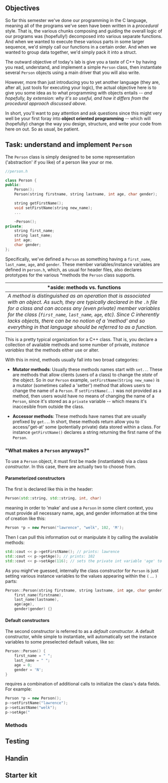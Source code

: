 ## Objectives

So far this semester we've done our programming in the C language, meaning all of 
the programs we've seen have been written in a *procedural* style. That is, the various 
chunks composing and guiding the overall logic of our programs was (hopefully!) 
decomposed into various separate functions. And when we wanted to execute these various 
parts in some larger sequence, we'd simply call our functions in a certain order. And 
when we wanted to group data together, we'd simply pack it into a struct. 

The outward objective of today's lab is give you a taste of C++ by having you 
read, understand, and implement a simple `Person` class, then instantiate several 
`Person` objects using a main driver that you will also write. 

However, more than just introducing you to yet another language (they are, after all, 
just tools for executing your logic), the actual objective here is to give you 
some idea as to what programming with objects entails -- *and hopefully, 
by extension: why it's so useful, and how it differs from the procedural approach 
discussed above.*

In short, you'll want to pay attention and ask questions since this might very well
be your first foray into **object oriented programming** -- which will (hopefully) 
change the way you design, structure, and write your code from here on out. 
So as usual, be patient. 

## Task: understand and implement `Person`

The `Person` class is simply designed to be some representation 
('abstraction' if you like) of a person like your or me. 

```c++
//person.h

class Person {
public:
    Person(); 
    Person(string firstname, string lastname, int age, char gender);	

    string getFirstName();	
	void setFirstName(string new_name);
	...

    ~Person();
private:
    string first_name;
    string last_name;
    int age;
    char gender;
};
```

Specifically, we've defined a 
`Person` as something having a `first_name`, `last_name`, `age`, and `gender`. These 
member variables/instance variables are defined in `person.h`, which, as usual for header 
files, also declares prototypes for the various *methods the `Person` class supports.

|*aside: methods vs. functions|
|-------------|
| *A method is distinguished as an operation that is associated with an object. As such, they are typically declared in the `.h` file for a class and can access any (even private) member variables for the class (`first_name`, `last_name`, `age`, etc). Since C inherently lacks objects, there can be no notion of a 'method' and so everything in that language should be referred to as a function.* |

This is a pretty typical organization for a C++ class. That is, you declare a collection
of available methods and some number of private, *instance variables* that the methods 
either use or alter.

With this in mind, methods usually fall into two broad categories:

* **Mutator methods**: Usually these methods names start with `set..`. 
These are methods that allow clients (users of a class) to change the 
*state* of the object. So in our `Person` example, `setFirstName(String new_name)` is
a mutator (sometimes called a 'setter') method that allows users to change the name
of a `Person`. If `setFirstName(..)` was not provided as a method, then users would 
have no means of changing the name of a `Person`, since it's stored as a `private`
 variable -- which means it's inaccesible from outside the class. 

* **Accessor methods**: These methods have names that are usually prefixed by `get..`.
In short, these methods return allow you to access/'get-at' some (potentially private) 
data stored within a class. For instance `getFirstName()` declares a string returning 
the first name of the `Person`. 

### "What makes a `Person` anyways?"

To use a `Person` object, it must first be made (instantiated) via a class *constructor*. 
In this case, there are actually two to choose from. 

#### Parameterized constructors

The first is declared like this in the header:
```c++
Person(std::string, std::string, int, char)
```
meaning in order to 'make' and use a `Person` in some client context, you must provide 
all necessary name, age, and gender information at the time of creation like this:

```c++
Person *p = new Person("lawrence", "welk", 102, 'M');
```

Then I can pull this information out or manipulate it by calling the available 
methods:

```c++
std::cout << p->getFirstName(); // prints: lawrence
std::cout << p->getAge(); // prints: 102
std::cout << p->setAge(116); // sets the private int variable 'age' to 116
```
As you might've guessed, internally the class constructor for `Person` is just setting
various instance variables to the values appearing within the `(` ... `)` parts:

```c++
Person::Person(string firstname, string lastname, int age, char gender) :
    first_name(firstname), 
    last_name(lastname), 
    age(age), 
    gender(gender) {}
```

#### Default constructors 

The second constructor is referred to as a *default constructor*. A default constructor,
while simple to instantiate, will automatically set the instance variables to some 
preselected default values, like so:

```c++
Person::Person() {
    first_name = " "; 
    last_name = " "; 
    age = 0; 
    gender = 'N'; 	
}
```


requires a combination of additional calls to initialize
the class's data fields.
For example:

```c++
Person *p = new Person();
p->setFirstName("lawrence");
p->setLastName("welk");
p->setAge("
```

### Methods 

## Testing


## Handin


## Starter kit
